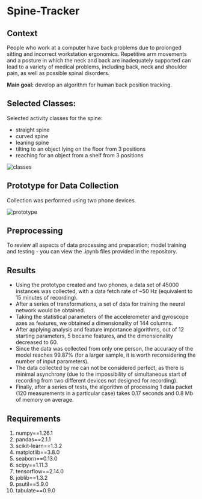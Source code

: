 # Spine-Tracker
## Context
People who work at a computer have back problems due to prolonged sitting and incorrect workstation ergonomics. Repetitive arm movements and a posture in which the neck and back are inadequately supported can lead to a variety of medical problems, including back, neck and shoulder pain, as well as possible spinal disorders.

**Main goal:** develop an algorithm for human back position tracking.

## Selected Сlasses:
Selected activity classes for the spine:
- straight spine
- curved spine
- leaning spine
- tilting to an object lying on the floor from 3 positions
- reaching for an object from a shelf from 3 positions

![classes](https://github.com/TheXirex/Spine-Tracker/assets/104722568/2b1967c0-fe04-451d-b16e-622afd98b159)

## Prototype for Data Collection
Collection was performed using two phone devices.

![prototype](https://github.com/TheXirex/Spine-Tracker/assets/104722568/e16cae12-db3c-48f0-ba0c-17f5f3a00541)

## Preprocessing
To review all aspects of data processing and preparation; model training and testing - you can view the .ipynb files provided in the repository.

## Results
- Using the prototype created and two phones, a data set of 45000 instances was collected, with a data fetch rate of ~50 Hz (equivalent to 15 minutes of recording).
- After a series of transformations, a set of data for training the neural network would be obtained.
- Taking the statistical parameters of the accelerometer and gyroscope axes as features, we obtained a dimensionality of 144 columns. 
- After applying analysis and feature importance algorithms, out of 12 starting parameters, 5 became features, and the dimensionality decreased to 60.
- Since the data was collected from only one person, the accuracy of the model reaches 99.87% (for a larger sample, it is worth reconsidering the number of input parameters).
- The data collected by me can not be considered perfect, as there is minimal asynchrony (due to the impossibility of simultaneous start of recording from two different devices not designed for recording).
- Finally, after a series of tests, the algorithm of processing 1 data packet (120 measurements in a particular case) takes 0.17 seconds and 0.8 Mb of memory on average.

## Requirements
1. numpy==1.26.1
2. pandas==2.1.1
3. scikit-learn==1.3.2
4. matplotlib==3.8.0
5. seaborn==0.13.0
6. scipy==1.11.3
7. tensorflow==2.14.0
8. joblib==1.3.2
9. psutil==5.9.0
10. tabulate==0.9.0
